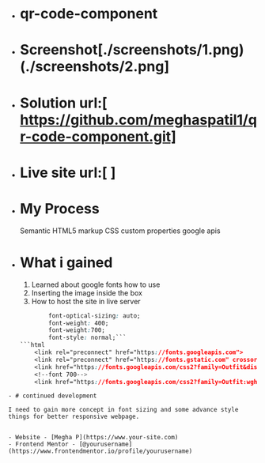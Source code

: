 - # qr-code-component
- # Screenshot[./screenshots/1.png)(./screenshots/2.png]
- # Solution url:[ https://github.com/meghaspatil1/qr-code-component.git]
- # Live site url:[ ]
- # My Process
	Semantic HTML5 markup
	CSS custom properties
	google apis
- # What i gained
	1. Learned about google fonts how to use
	2. Inserting the image inside the box
	3. How to host the site in live server
	```css
		    font-optical-sizing: auto;
    		font-weight: 400;
    		font-weight:700;
    		font-style: normal;```
	```html
        <link rel="preconnect" href="https://fonts.googleapis.com">
        <link rel="preconnect" href="https://fonts.gstatic.com" crossorigin>
        <link href="https://fonts.googleapis.com/css2?family=Outfit&display=swap" rel="stylesheet">
        <!--font 700-->
        <link href="https://fonts.googleapis.com/css2?family=Outfit:wght@700&display=swap" rel="stylesheet">
```
- # continued development

I need to gain more concept in font sizing and some advance style things for better responsive webpage.


- Website - [Megha P](https://www.your-site.com)
- Frontend Mentor - [@yourusername](https://www.frontendmentor.io/profile/yourusername)


